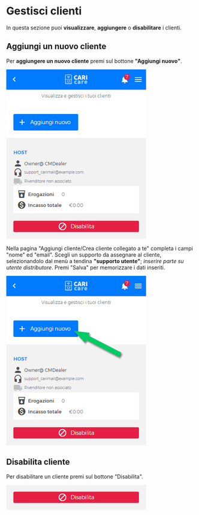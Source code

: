 # Gestisci clienti

In questa sezione puoi **visualizzare**, **aggiungere** o **disabilitare** i clienti.

## Aggiungi un nuovo cliente

Per **aggiungere un nuovo cliente** premi sul bottone **"Aggiungi nuovo"**. 

<kbd>![Nuovo cliente](_images/customers-01.png)</kbd>

Nella pagina "Aggiungi cliente/Crea cliente collegato a te" completa i campi "nome" ed "email". Scegli un supporto da assegnare al cliente, selezionandolo dal menù a tendina **"supporto utente"**; *inserire parte su utente distributore*. Premi "Salva" per memorizzare i dati inseriti.

<kbd>![Campi Nuovo Cliente](_images/customers-02-new.png)</kbd>


## Disabilita cliente

Per disabilitare un cliente premi sul bottone "Disabilita".

<kbd>![Policy](_images/customers-disabilita.png)</kbd>









